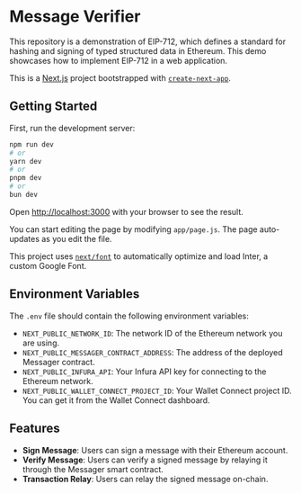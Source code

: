 # Message Verifier

This repository is a demonstration of EIP-712, which defines a standard for hashing and signing of typed structured data in Ethereum. This demo showcases how to implement EIP-712 in a web application.

This is a [Next.js](https://nextjs.org/) project bootstrapped with [`create-next-app`](https://github.com/vercel/next.js/tree/canary/packages/create-next-app).

## Getting Started

First, run the development server:

```bash
npm run dev
# or
yarn dev
# or
pnpm dev
# or
bun dev
```

Open [http://localhost:3000](http://localhost:3000) with your browser to see the result.

You can start editing the page by modifying `app/page.js`. The page auto-updates as you edit the file.

This project uses [`next/font`](https://nextjs.org/docs/basic-features/font-optimization) to automatically optimize and load Inter, a custom Google Font.

## Environment Variables

The `.env` file should contain the following environment variables:

- `NEXT_PUBLIC_NETWORK_ID`: The network ID of the Ethereum network you are using.
- `NEXT_PUBLIC_MESSAGER_CONTRACT_ADDRESS`: The address of the deployed Messager contract.
- `NEXT_PUBLIC_INFURA_API`: Your Infura API key for connecting to the Ethereum network.
- `NEXT_PUBLIC_WALLET_CONNECT_PROJECT_ID`: Your Wallet Connect project ID. You can get it from the Wallet Connect dashboard.

## Features

- **Sign Message**: Users can sign a message with their Ethereum account.
- **Verify Message**: Users can verify a signed message by relaying it through the Messager smart contract.
- **Transaction Relay**: Users can relay the signed message on-chain.
